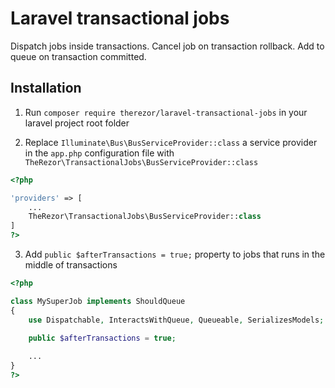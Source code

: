 # Laravel transactional jobs
Dispatch jobs inside transactions. Cancel job on transaction rollback. Add to queue on transaction committed.

## Installation

1) Run ```composer require therezor/laravel-transactional-jobs``` in your laravel project root folder

2) Replace `Illuminate\Bus\BusServiceProvider::class` a service provider in the `app.php` configuration file with ` TheRezor\TransactionalJobs\BusServiceProvider::class`

```php
<?php

'providers' => [
    ...
    TheRezor\TransactionalJobs\BusServiceProvider::class
]
?>
```

3) Add `public $afterTransactions = true;` property to jobs that runs in the middle of transactions

```php
<?php

class MySuperJob implements ShouldQueue
{
    use Dispatchable, InteractsWithQueue, Queueable, SerializesModels;

    public $afterTransactions = true;
    
    ...
}
?>
```
